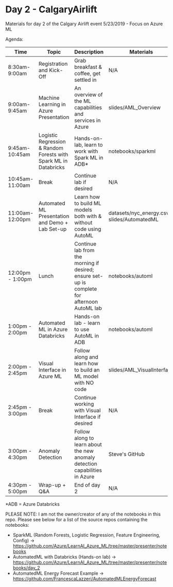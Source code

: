 # Day 2 - CalgaryAirlift
Materials for day 2 of the Calgary Airlift event 5/23/2019 - Focus on Azure ML

Agenda:

| Time | Topic | Description | Materials |
| --- | --- | --- | --- |
| 8:30am-9:00am | Registration and Kick-Off | Grab breakfast & coffee, get settled in | N/A |
| 9:00am-9:45am | Machine Learning in Azure Presentation | An overview of the ML capabilities and services in Azure | slides/AML_Overview |
| 9:45am-10:45am | Logistic Regression & Random Forests with Spark ML in Databricks | Hands-on-lab, learn to work with Spark ML in ADB* | notebooks/sparkml |
| 10:45am-11:00am | Break | Continue lab if desired | N/A |
| 11:00am-12:00pm | Automated ML Presentation and Demo + Lab Set-up | Learn how to build ML models both with & without code using AutoML | datasets/nyc_energy.csv & slides/AutomatedML |
| 12:00pm - 1:00pm | Lunch | Continue lab from the morning if desired; ensure set-up is complete for afternoon AutoML lab | notebooks/automl|
| 1:00pm - 2:00pm | Automated ML in Azure Databricks | Hands-on lab - learn to use AutoML in ADB | notebooks/automl |
| 2:00pm - 2:45pm | Visual Interface in Azure ML | Follow along and learn how to build an ML model with NO code | slides/AML_VisualInterface |
| 2:45pm - 3:00pm | Break | Continue working with Visual Interface if desired | N/A |
| 3:00pm - 4:30pm | Anomaly Detection | Follow along to learn about the new anomaly detection capabilities in Azure | Steve's GitHub |
| 4:30pm - 5:00pm | Wrap-up + Q&A | End of day 2 | N/A |

*ADB = Azure Databricks

PLEASE NOTE: I am not the owner/creator of any of the notebooks in this repo. Please see below for a list of the source repos containing the notebooks:
- SparkML (Random Forests, Logistic Regression, Feature Engineering, Config) -> https://github.com/Azure/LearnAI_Azure_ML/tree/master/presenter/notebooks
- AutomatedML with Databricks (Hands-on lab) -> https://github.com/Azure/LearnAI_Azure_ML/tree/master/presenter/notebooks/day_2
- AutomatedML Energy Forecast Example -> https://github.com/FrancescaLazzeri/AutomatedMLEnergyForecast
